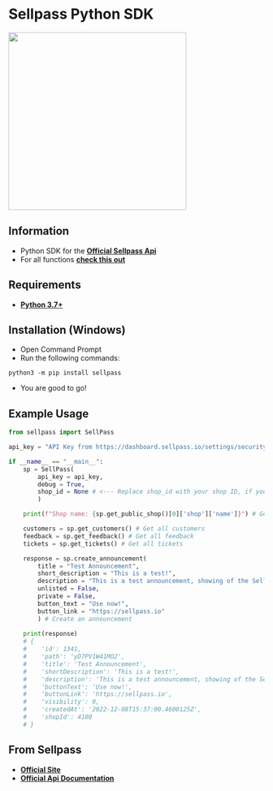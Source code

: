 # Sellpass Python SDK
<img src="https://sellpass.io/img/logo.svg" width=350><img/>

## Information
- Python SDK for the **[Official Sellpass Api](https://docs.sellpass.io)**
- For all functions **[check this out](https://github.com/sellpass/python-api-sdk/blob/main/sellpass/__init__.py)**

## Requirements
- **[Python 3.7+](https://www.python.org/downloads/)**

## Installation (Windows)
- Open Command Prompt
- Run the following commands:
```
python3 -m pip install sellpass
```
- You are good to go!

## Example Usage
```python
from sellpass import SellPass

api_key = "API Key from https://dashboard.sellpass.io/settings/security" # Replace with your API key

if __name__ == "__main__":
    sp = SellPass(
        api_key = api_key,
        debug = True,
        shop_id = None # <--- Replace shop_id with your shop ID, if you have multiple shops
        )

    print(f"Shop name: {sp.get_public_shop()[0]['shop']['name']}") # Get shop name

    customers = sp.get_customers() # Get all customers
    feedback = sp.get_feedback() # Get all feedback
    tickets = sp.get_tickets() # Get all tickets

    response = sp.create_announcement(
        title = "Test Announcement",
        short_description = "This is a test!",
        description = "This is a test announcement, showing of the SellPass API!",
        unlisted = False,
        private = False,
        button_text = "Use now!",
        button_link = "https://sellpass.io"
        ) # Create an announcement
    
    print(response)  
    # {
    #    'id': 1341,
    #    'path': 'yD7PV1W41MO2',
    #    'title': 'Test Announcement',
    #    'shortDescription': 'This is a test!',
    #    'description': 'This is a test announcement, showing of the SellPass API!',
    #    'buttonText': 'Use now!',
    #    'buttonLink': 'https://sellpass.io',
    #    'visibility': 0,
    #    'createdAt': '2022-12-08T15:37:00.4600125Z',
    #    'shopId': 4100
    # }
```
## From Sellpass
- **[Official Site](https://sellpass.io)**
- **[Official Api Documentation](https://docs.sellpass.io)**
